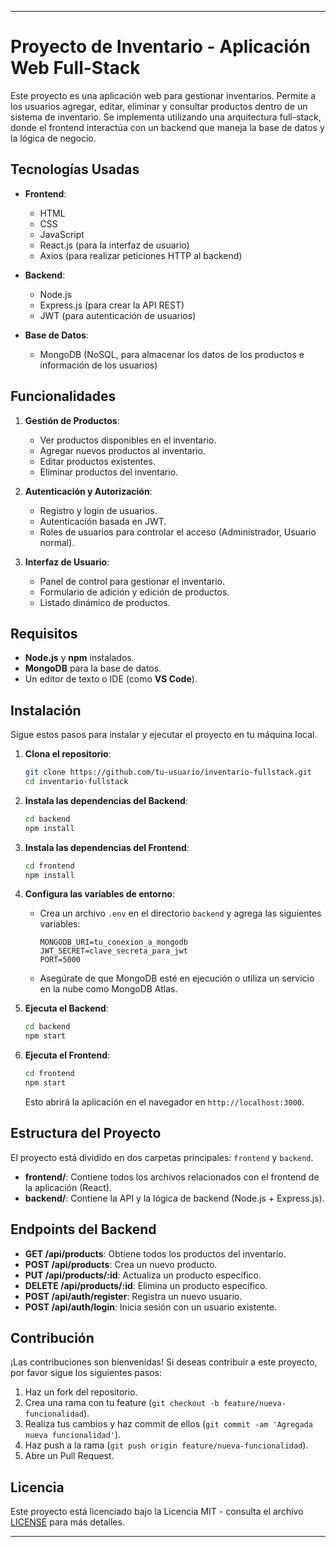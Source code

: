 
---

# Proyecto de Inventario - Aplicación Web Full-Stack

Este proyecto es una aplicación web para gestionar inventarios. Permite a los usuarios agregar, editar, eliminar y consultar productos dentro de un sistema de inventario. Se implementa utilizando una arquitectura full-stack, donde el frontend interactúa con un backend que maneja la base de datos y la lógica de negocio.

## Tecnologías Usadas

- **Frontend**: 
  - HTML
  - CSS
  - JavaScript
  - React.js (para la interfaz de usuario)
  - Axios (para realizar peticiones HTTP al backend)

- **Backend**:
  - Node.js
  - Express.js (para crear la API REST)
  - JWT (para autenticación de usuarios)

- **Base de Datos**:
  - MongoDB (NoSQL, para almacenar los datos de los productos e información de los usuarios)

## Funcionalidades

1. **Gestión de Productos**:
   - Ver productos disponibles en el inventario.
   - Agregar nuevos productos al inventario.
   - Editar productos existentes.
   - Eliminar productos del inventario.

2. **Autenticación y Autorización**:
   - Registro y login de usuarios.
   - Autenticación basada en JWT.
   - Roles de usuarios para controlar el acceso (Administrador, Usuario normal).

3. **Interfaz de Usuario**:
   - Panel de control para gestionar el inventario.
   - Formulario de adición y edición de productos.
   - Listado dinámico de productos.

## Requisitos

- **Node.js** y **npm** instalados.
- **MongoDB** para la base de datos.
- Un editor de texto o IDE (como **VS Code**).

## Instalación

Sigue estos pasos para instalar y ejecutar el proyecto en tu máquina local.

1. **Clona el repositorio**:
   ```bash
   git clone https://github.com/tu-usuario/inventario-fullstack.git
   cd inventario-fullstack
   ```

2. **Instala las dependencias del Backend**:
   ```bash
   cd backend
   npm install
   ```

3. **Instala las dependencias del Frontend**:
   ```bash
   cd frontend
   npm install
   ```

4. **Configura las variables de entorno**:
   - Crea un archivo `.env` en el directorio `backend` y agrega las siguientes variables:
     ```
     MONGODB_URI=tu_conexion_a_mongodb
     JWT_SECRET=clave_secreta_para_jwt
     PORT=5000
     ```
   - Asegúrate de que MongoDB esté en ejecución o utiliza un servicio en la nube como MongoDB Atlas.

5. **Ejecuta el Backend**:
   ```bash
   cd backend
   npm start
   ```

6. **Ejecuta el Frontend**:
   ```bash
   cd frontend
   npm start
   ```

   Esto abrirá la aplicación en el navegador en `http://localhost:3000`.

## Estructura del Proyecto

El proyecto está dividido en dos carpetas principales: `frontend` y `backend`.

- **frontend/**: Contiene todos los archivos relacionados con el frontend de la aplicación (React).
- **backend/**: Contiene la API y la lógica de backend (Node.js + Express.js).

## Endpoints del Backend

- **GET /api/products**: Obtiene todos los productos del inventario.
- **POST /api/products**: Crea un nuevo producto.
- **PUT /api/products/:id**: Actualiza un producto específico.
- **DELETE /api/products/:id**: Elimina un producto específico.
- **POST /api/auth/register**: Registra un nuevo usuario.
- **POST /api/auth/login**: Inicia sesión con un usuario existente.

## Contribución

¡Las contribuciones son bienvenidas! Si deseas contribuir a este proyecto, por favor sigue los siguientes pasos:

1. Haz un fork del repositorio.
2. Crea una rama con tu feature (`git checkout -b feature/nueva-funcionalidad`).
3. Realiza tus cambios y haz commit de ellos (`git commit -am 'Agregada nueva funcionalidad'`).
4. Haz push a la rama (`git push origin feature/nueva-funcionalidad`).
5. Abre un Pull Request.

## Licencia

Este proyecto está licenciado bajo la Licencia MIT - consulta el archivo [LICENSE](LICENSE) para más detalles.

---
